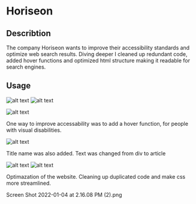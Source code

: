 # Horiseon

## Describtion

The company Horiseon wants to improve their accessibility standards and optimize web search results. 
Diving deeper I cleaned up redundant code, added hover functions and optimized html structure making it readable for search engines. 

## Usage

![alt text](hover.png) ![alt text](hover-code.png)

![alt text](Screen%20Shot%202022-01-04%20at%202.16.08%20PM%20(2).png)

One way to improve accessability was to add a hover function, for people with visual disabilities. 

![alt text](practicle.png)

Title name was also added. Text was changed from div to article 

![alt text](clean.png)
![alt text](search.png)

Optimazation of the website. Cleaning up duplicated code and make css more streamlined. 

Screen Shot 2022-01-04 at 2.16.08 PM (2).png
